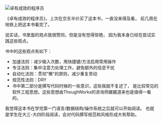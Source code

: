 

![卓有成效的程序员](https://e25ba8-log4d-c.dijingchao.com/upload_dropbox/201111/s3668809.jpg)

《卓有成效的程序员》，上次在京东半价买了这本书，一直没来得及看， 前几周在地铁上把这本书看完了。

说实话，书里面的观点我很赞同，但是没有觉得惊艳， 因为我本身已经在尝试实践这些观点。

书中的这些观点有如下：

  * 加速法则：减少输入次数，用快捷键/方法启用常用操作
  * 专注法则：集中注意力处理工作，避免额外的信息干扰
  * 自动化法则：贯彻"懒"的原则，减少重复劳动
  * 规范性法则：DRY
  * 书中第二部分是撰写代码时候的一些意识，这些我就不复述了， 是比较常见的软件工程思想。这些思想由ThoughWorks的咨询师娓娓道来也是值得一看的。

我觉得这本书在学完第一门语言/数据结构/操作系统之后就可以开始阅读。 也就是学生在大三-大四阶段阅读，会对代码撰写规范和风格形成大有帮助。


